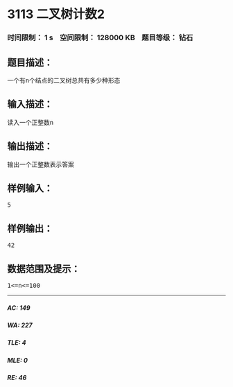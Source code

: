 # 3113 二叉树计数2   
### 时间限制： 1 s&nbsp;&nbsp;&nbsp;&nbsp;空间限制： 128000 KB&nbsp;&nbsp;&nbsp;&nbsp;题目等级： 钻石  
## 题目描述：  

<pre>
一个有n个结点的二叉树总共有多少种形态
</pre>
  
  
## 输入描述：  

<pre>
读入一个正整数n
</pre>
  
  
## 输出描述：  

<pre>
输出一个正整数表示答案
</pre>
  
  
## 样例输入：  

<pre>
5
</pre>
  
  
## 样例输出：  

<pre>
42
</pre>
  
  
## 数据范围及提示：  

<pre>
1<=n<=100
</pre>
  
  
***  

##### AC: 149  
##### WA: 227  
##### TLE: 4  
##### MLE: 0  
##### RE: 46  
